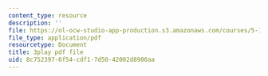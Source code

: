 ```yaml
---
content_type: resource
description: ''
file: https://ol-ocw-studio-app-production.s3.amazonaws.com/courses/5-111-principles-of-chemical-science-fall-2008/8c7523976f54cdf17d5042002d8900aa_N1FTKBCq8V0.pdf
file_type: application/pdf
resourcetype: Document
title: 3play pdf file
uid: 8c752397-6f54-cdf1-7d50-42002d8900aa
---
```

